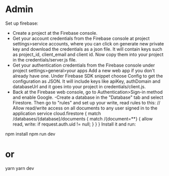 # Admin
Set up firebase:

- Create a project at the Firebase console.
- Get your account credentials from the Firebase console at project settings>service accounts, where you can click on generate new private key and download the credentials as a json file. It will contain keys such as project_id, client_email and client id. Now copy them into your project in the credentials/server.js file.
- Get your authentication credentials from the Firebase console under project settings>general>your apps Add a new web app if you don't already have one. Under Firebase SDK snippet choose Config to get the configuration as JSON. It will include keys like apiKey, authDomain and databaseUrl and it goes into your project in credentials/client.js.
- Back at the Firebase web console, go to Authentication>Sign-in method and enable Google.
-Create a database in the "Database" tab and select Firestore. Then go to "rules" and set up your write, read rules to this:
// Allow read/write access on all documents to any user signed in to the application
service cloud.firestore {
  match /databases/{database}/documents {
    match /{document=**} {
      allow read, write: if request.auth.uid != null;
    }
  }
}
Install it and run:

npm install
npm run dev
# or
yarn
yarn dev
